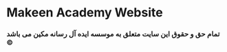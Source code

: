 
# Makeen Academy Website


### تمام حق و حقوق این سایت متعلق به موسسه ایده آل رسانه مکین می باشد ©

